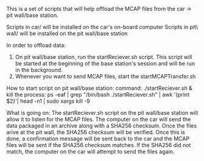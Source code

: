This is a set of scripts that will help offload the MCAP files from the car -> pit wall/base station.

Scripts in car/ will be installed on the car's on-board computer
Scripts in pit\ wall/ will be installed on the pit wall/base station


In order to offload data:
1. On pit wall/base station, run the startReciever.sh script. This script will be started at the beginning of the base station's session and will be run in the background.
2. Whenever you want to send MCAP files, start the startMCAPTransfer.sh

How to start script on pit wall/base station:
command: ./startReciever.sh &
kill the process: ps -eaf | grep "/bin/bash ./startReciever.sh" | awk '{print $2}'| head -n1 | sudo xargs kill -9

What is going on:
The startReciever.sh script on the pit wall/base station will allow it to listen for the MCAP files. The computer on the car will send the data packaged in an archive along with a SHA256 checksum. Once the files arive at the pit wall, the SHA256 checksum will be verified. Once this is done, a confirmation message will be sent back to the car and the MCAP files will be sent if the SHA256 checksum matches. If the SHA256 did not match, the computer on the car will attempt to send the files again. 
